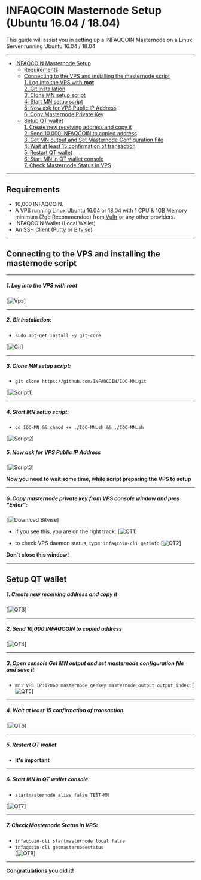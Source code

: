 # INFAQCOIN Masternode Setup (Ubuntu 16.04 / 18.04)
This guide will assist you in setting up a INFAQCOIN Masternode on a Linux Server running Ubuntu 16.04 / 18.04


***
- [INFAQCOIN Masternode Setup](#infaqcoin-masternode-setup)  
  	* [Requirements](#requirements) 
  * [Connecting to the VPS and installing the masternode script](#Connecting-to-the-VPS-and-installing-the-masternode-script)  
         [1. Log into the VPS with **root**](#1-log-into-the-vps-with-root)  
         [2. Git Installation](#2-git-installation)  
         [3. Clone MN setup script](#3-clone-mn-setup-script)  
         [4. Start MN setup script](#4-start-mn-setup-script)  
         [5. Now ask for VPS Public IP Address](#5-now-ask-for-vps-public-ip-address)  
         [6. Copy Masternode Private Key](#6-copy-masternode-private-key-from-vps-console-window-and-pres-enter)
  * [Setup QT wallet](#setup-qt-wallet)  
         [1. Create new receiving address and copy it](#1-create-new-receiving-address-and-copy-it)  
	 [2. Send 10,000 INFAQCOIN to copied address](#2-send-10000-infaqcoin-cash-to-copied-address)  
	 [3. Get MN output and Set Masternode Configuration File](#3-open-console-get-mn-output-and-set-masternode-configuration-file-and-save-it)  
	 [4. Wait at least 15 confirmation of transaction](#4-wait-at-least-15-confirmation-of-transaction)  
         [5. Restart QT wallet](#5-restart-qt-wallet)  
         [6. Start MN in QT wallet console](#6-start-mn-in-qt-wallet-console)  
	 [7. Check Masternode Status in VPS](#7-check-masternode-status-in-vps)  

***
## Requirements
- 10,000 INFAQCOIN.
- A VPS running Linux Ubuntu 16.04 or 18.04 with 1 CPU & 1GB Memory minimum (2gb Recommended) from [Vultr](https://www.vultr.com/?ref=8622028) or any other providers.
- INFAQCOIN Wallet (Local Wallet)
- An SSH Client (<a href="https://www.putty.org/" target="_blank">Putty</a> or <a href="https://dl.bitvise.com/BvSshClient-Inst.exe" target="_blank">Bitvise</a>)

***
## Connecting to the VPS and installing the masternode script
***
##### 1. Log into the VPS with **root**  
[![Vps](https://raw.githubusercontent.com/INFAQCOIN/IQC-MN/master/assets/1.png)]
***
##### 2. Git Installation:  
- ```sudo apt-get install -y git-core```  

[![Git](https://raw.githubusercontent.com/INFAQCOIN/IQC-MN/master/assets/2.png)]
***
##### 3. Clone MN setup script: 
- ```git clone https://github.com/INFAQCOIN/IQC-MN.git```  

[![Script1](https://raw.githubusercontent.com/INFAQCOIN/IQC-MN/master/assets/3.png)] 
***
##### 4. Start MN setup script: 
- ```cd IQC-MN && chmod +x ./IQC-MN.sh && ./IQC-MN.sh```  
   
[![Script2](https://raw.githubusercontent.com/INFAQCOIN/IQC-MN/master/assets/4.png)]  

##### 5. Now ask for VPS Public IP Address
[![Script3](https://raw.githubusercontent.com/INFAQCOIN/IQC-MN/master/assets/5.png)]

**Now you need to wait some time, while script preparing the VPS to setup**  
***
##### 6. Copy masternode private key from VPS console window and pres "Enter":
[![Download Bitvise](https://raw.githubusercontent.com/INFAQCOIN/IQC-MN/master/assets/6.png)] 

- if you see this, you are on the right track:
[![QT1](https://raw.githubusercontent.com/INFAQCOIN/IQC-MN/master/assets/7.png)]

- to check VPS daemon status, type: ```infaqcoin-cli getinfo```
[![QT2](https://raw.githubusercontent.com/INFAQCOIN/IQC-MN/master/assets/8.png)]

**Don't close this window!** 
***		

## Setup QT wallet
##### 1. Create new receiving address and copy it
[![QT3](https://raw.githubusercontent.com/INFAQCOIN/IQC-MN/master/assets/9.png)] 

***
##### 2. Send 10,000 INFAQCOIN to copied address
[![QT4](https://raw.githubusercontent.com/INFAQCOIN/IQC-MN/master/assets/10.png)]
***
##### 3. Open console Get MN output and set masternode configuration file and save it
- ```mn1 VPS_IP:17060 masternode_genkey masternode_output output_index```:
[![QT5](https://raw.githubusercontent.com/INFAQCOIN/IQC-MN/master/assets/11.png)]
***
##### 4. Wait at least 15 confirmation of transaction
[![QT6](https://raw.githubusercontent.com/INFAQCOIN/IQC-MN/master/assets/12.png)]
***
##### 5. Restart QT wallet  
- **it's important**
***
##### 6. Start MN in QT wallet console:
- ```startmasternode alias false TEST-MN```

[![QT7](https://raw.githubusercontent.com/INFAQCOIN/IQC-MN/master/assets/13.png)]
***
##### 7. Check Masternode Status in VPS:
- ```infaqcoin-cli startmasternode local false``` 
- ```infaqcoin-cli getmasternodestatus```  
[![QT8](https://raw.githubusercontent.com/INFAQCOIN/IQC-MN/master/assets/14.png)]  
***
**Сongratulations you did it!**